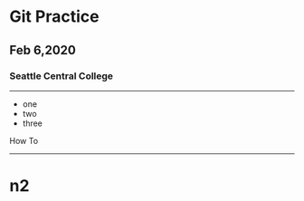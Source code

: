 # Git Practice
## Feb 6,2020
### Seattle Central College
------

- one
- two
- three

How To
________
# n2
